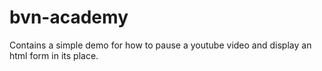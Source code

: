 bvn-academy
===========

Contains a simple demo for how to pause a youtube video and display an html form in its place.
